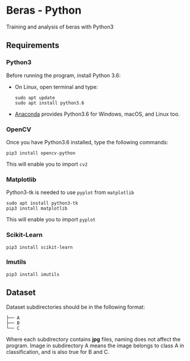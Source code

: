 # Beras - Python
Training and analysis of beras with Python3

## Requirements

### Python3
Before running the program, install Python 3.6:
* On Linux, open terminal and type: 
  ```
  sudo apt update
  sudo apt install python3.6
  ```
* [Anaconda](https://www.continuum.io/downloads) provides Python3.6 for Windows, macOS, and Linux too.

### OpenCV
Once you have Python3.6 installed, type the following commands:
```
pip3 install opencv-python
```
This will enable you to import `cv2`

### Matplotlib
Python3-tk is needed to use `pyplot` from `matplotlib`
```
sudo apt install python3-tk
pip3 install matplotlib
```
This will enable you to import `pyplot`

### Scikit-Learn
```
pip3 install scikit-learn
```

### Imutils
```
pip3 install imutils
```

## Dataset
Dataset subdirectories should be in the following format:
```
├── A
├── B
└── C
```
Where each subdirectory contains **jpg** files, naming does not affect the program.
Image in subdirectory A means the image belongs to class A in classification, and is also true for B and C.
